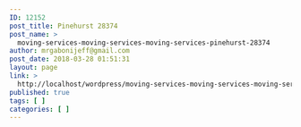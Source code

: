 ```yaml
---
ID: 12152
post_title: Pinehurst 28374
post_name: >
  moving-services-moving-services-moving-services-pinehurst-28374
author: mrgabonijeff@gmail.com
post_date: 2018-03-28 01:51:31
layout: page
link: >
  http://localhost/wordpress/moving-services-moving-services-moving-services-pinehurst-28374/
published: true
tags: [ ]
categories: [ ]
---
```

